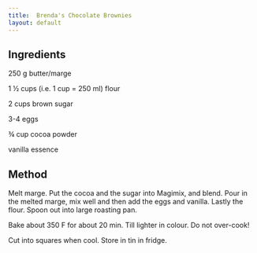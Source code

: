 ```yaml
---
title:  Brenda's Chocolate Brownies
layout: default
---
```


## Ingredients

250 g butter/marge      

1 ½ cups (i.e. 1 cup = 250 ml) flour          

2 cups brown sugar

3-4 eggs                

¾ cup cocoa powder        

vanilla essence


## Method

Melt marge.
Put the cocoa and the sugar into Magimix, and blend.
Pour in the melted marge, mix well and then add the eggs and vanilla.
Lastly the flour.
Spoon out into large roasting pan.

Bake about 350 F for about 20 min.
Till lighter in colour.
Do not over-cook!

Cut into squares when cool.
Store in tin in fridge.
